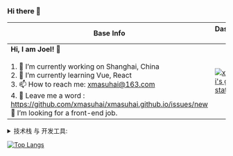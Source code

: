 ### Hi there 👋

|Base Info|Dashboard Data|
|----------------------------------------------------------------------|----------------------------------------------------------------------|
| __Hi, I am Joel! 👋__<br/><br/>1. 🔭 I’m currently working on Shanghai, China<br/>2. 🌱 I’m currently learning Vue, React<br/>3. 📫 How to reach me: xmasuhai@163.com<br/>4. 💬 Leave me a word : https://github.com/xmasuhai/xmasuhai.github.io/issues/new<br/>🤔 I’m looking for a front-end job.<br/> |[![xmasuhai's github stats](https://github-readme-stats.vercel.app/api?username=xmasuhai&show_icons=true&count_private=true&theme=dark)](https://github.com/anuraghazra/github-readme-stats) |




<details style="cursor: pointer;">
  <summary>技术栈 与 开发工具:</summary>
</details>

  [![Top Langs](https://github-readme-stats.vercel.app/api/top-langs/?username=anuraghazra&layout=compact,xmasuhai.github.io)](https://github.com/anuraghazra/github-readme-stats)
